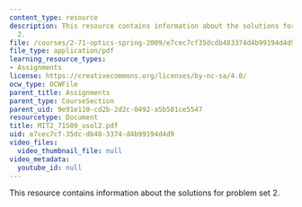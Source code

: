 ```yaml
---
content_type: resource
description: This resource contains information about the solutions for problem set
  2.
file: /courses/2-71-optics-spring-2009/e7cec7cf35dcdb483374d4b99194d4d9_MIT2_71S09_usol2.pdf
file_type: application/pdf
learning_resource_types:
- Assignments
license: https://creativecommons.org/licenses/by-nc-sa/4.0/
ocw_type: OCWFile
parent_title: Assignments
parent_type: CourseSection
parent_uid: 9e91e110-cd2b-2d2c-0492-a5b581ce5547
resourcetype: Document
title: MIT2_71S09_usol2.pdf
uid: e7cec7cf-35dc-db48-3374-d4b99194d4d9
video_files:
  video_thumbnail_file: null
video_metadata:
  youtube_id: null
---
```

This resource contains information about the solutions for problem set 2.